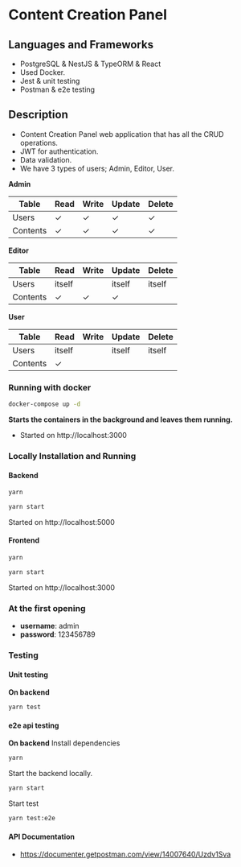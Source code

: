 #  Content Creation Panel
## Languages and Frameworks
 - PostgreSQL & NestJS & TypeORM & React  
 - Used Docker.
 - Jest & unit testing
 -  Postman & e2e testing

## Description

 - Content Creation Panel web application that has all the CRUD operations.
 -  JWT for authentication.
 -  Data validation. 
 - We have 3 types of users; Admin, Editor, User.
 
 
 **Admin**
  
| Table    | Read | Write | Update | Delete |
| -------- | ---- | ----- | ------ | ------ |
| Users    | ✓    | ✓     | ✓      | ✓      |
| Contents | ✓    | ✓     | ✓      | ✓      |

**Editor**

| Table    | Read   | Write | Update | Delete |
| -------- | ------ | ----- | ------ | ------ |
| Users    | itself | | itself |itself         |
| Contents | ✓      | ✓     | ✓      |        |

**User**

| Table    | Read   | Write | Update | Delete |
| -------- | ------ | ----- | ------ | ------ |
| Users    | itself | 		| itself | itself |
| Contents | ✓      |       |        |        |

###  Running with docker
```bash
docker-compose up -d
```
**Starts the containers in the background and leaves them running.**
 - Started on http://localhost:3000


### Locally Installation and Running
#### Backend
```bash
yarn
```
```bash
yarn start
```
Started on http://localhost:5000
#### Frontend
```bash
yarn
```
```bash
yarn start
```
Started on http://localhost:3000

### At the first opening
- **username**: admin
- **password**: 123456789
### Testing
#### Unit testing
**On backend**
```bash
yarn test
```
#### e2e api testing
**On backend**
Install dependencies
```bash
yarn
```
Start the backend locally.
```bash
yarn start
```
Start  test
```bash
yarn test:e2e
```
#### API Documentation
 - https://documenter.getpostman.com/view/14007640/Uzdv1Sva
